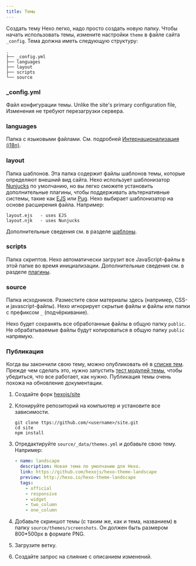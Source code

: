 ```yaml
---
title: Темы
---
```


Создать тему Hexo легко, надо просто создать новую папку. Чтобы начать использовать темы, измените настройки `theme` в файле сайта `_config`. Тема должна иметь следующую структуру:

``` plain
.
├── _config.yml
├── languages
├── layout
├── scripts
└── source
```

### _config.yml

Файл конфигурации темы. Unlike the site's primary configuration file, Изменения не требуют перезагрузки сервера.

### languages

Папка с языковыми файлами. См. подробней [Интернационализация (i18n)](internationalization.html).

### layout

Папка шаблонов. Эта папка содержит файлы шаблонов темы, которые определяют внешний вид сайта. Hexo использует шаблонизатор [Nunjucks] по умолчанию, но вы легко сможете установить дополнительные плагины, чтобы поддерживать альтернативные системы, такие как [EJS] или [Pug]. Hexo выбирает шаблонизатор на основе расширения файла. Например:

``` plain
layout.ejs   - uses EJS
layout.njk   - uses Nunjucks
```

Дополнительные сведения см. в разделе [шаблоны](templates.html).

### scripts

Папка скриптов. Hexo автоматически загрузит все JavaScript-файлы в этой папке во время инициализации. Дополнительные сведения см. в разделе [плагины](plugins.html).

### source

Папка исходников. Разместите свои материалы здесь (например, CSS- и javascript-файлы). Hexo игнорирует скрытые файлы и файлы или папки с префиксом `_` (подчёркивание).

Hexo будет сохранять все обработанные файлы в общую папку `public`. Не обрабатываемые файлы будут копироваться в общую папку `public` напрямую.

### Публикация

Когда вы закончили свою тему, можно опубликовать её в [списке тем](/themes). Прежде чем сделать это, нужно запустить [тест модулей темы](https://github.com/hexojs/hexo-theme-unit-test), чтобы убедиться, что все работает, как нужно. Публикация темы очень похожа на обновление документации.

1. Создайте форк [hexojs/site]
2. Клонируйте репозиторий на компьютер и установите все зависимости.

    ``` shell
    git clone ttps://github.com/<username>/site.git
    cd site
    npm install
    ```

3. Отредактируйте `source/_data/themes.yml` и добавьте свою тему. Например:

    ```yaml
    - name: landscape
      description: Новая тема по умолчанию для Hexo.
      link: https://github.com/hexojs/hexo-theme-landscape
      preview: http://hexo.io/hexo-theme-landscape
      tags:
        - official
        - responsive
        - widget
        - two_column
        - one_column
    ```

4. Добавьте скриншот темы (с таким же, как и тема, названием) в папку `source/themes/screenshots`. Он должен быть размером 800*500px в формате PNG.
5. Загрузите ветку.
6. Создайте запрос на слияние с описанием изменений.

[EJS]: https://github.com/hexojs/hexo-renderer-ejs
[Pug]: https://github.com/hexojs/hexo-renderer-pug
[hexojs/site]: https://github.com/hexojs/site
[Nunjucks]: https://mozilla.github.io/nunjucks/
